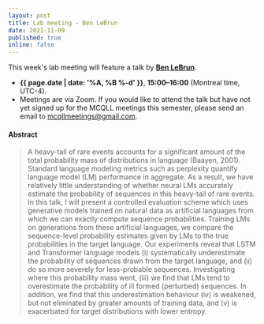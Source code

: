 ```yaml
---
layout: post
title: Lab meeting - Ben LeBrun
date: 2021-11-09
published: true
inline: false
---
```


This week's lab meeting will feature a talk by [**Ben LeBrun**](/people/lebrun.benjamin).

- **{{ page.date | date: '%A, %B %-d' }}**, **15:00–16:00** (Montreal time, UTC-4).
- Meetings are via Zoom. If you would like to attend the talk but have not yet signed up for the MCQLL meetings this semester, please send an email to [mcqllmeetings@gmail.com](mailto:mcqllmeetings@gmail.com).

#### Abstract

> A heavy-tail of rare events accounts for a significant amount of the total probability mass of distributions in language (Baayen, 2001). Standard language modeling metrics such as perplexity quantify language model (LM) performance in aggregate. As a result, we have relatively little understanding of whether neural LMs accurately estimate the probability of sequences in this heavy-tail of rare events. In this talk, I will present a controlled evaluation scheme which uses generative models trained on natural data as artificial languages from which we can exactly compute sequence probabilities. Training LMs on generations from these artificial languages, we compare the sequence-level probability estimates given by LMs to the true probabilities in the target language. Our experiments reveal that LSTM and Transformer language models (i) systematically underestimate the probability of sequences drawn from the target language, and (ii) do so more severely for less-probable sequences. Investigating where this probability mass went, (iii) we find that LMs tend to overestimate the probability of ill formed (perturbed) sequences. In addition, we find that this underestimation behaviour (iv) is weakened, but not eliminated by greater amounts of training data, and (v) is exacerbated for target distributions with lower entropy.
